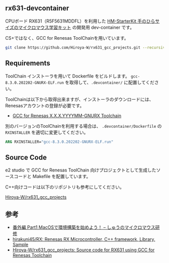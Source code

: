 ## rx631-devcontainer

CPUボード RX631（R5F5631MDDFL）を利用した [HM-StarterKit 手のひらサイズのマイクロマウス学習キット](https://rt-net.jp/products/hm-starterkit/) の開発用 dev-container です。

CS+ではなく、GCC for Renesas ToolChainを用いています。

```bash
git clone https://github.com/Hiroya-W/rx631_gcc_projects.git --recursive
```

## Requirements

ToolChain インストーラを用いて Dockerfile をビルドします。 
`gcc-8.3.0.202202-GNURX-ELF.run` を取得して、`.devcontainer/` に配置してください。

ToolChainは以下から取得出来ますが、インストーラのダウンロードには、Renesasアカウントの登録が必要です。

- [GCC for Renesas X.X.X.YYYYMM-GNURX Toolchain](https://llvm-gcc-renesas.com/ja/rx-download-toolchains/)

別のバージョンのToolChainを利用する場合は、 `.devcontainer/Dockerfile` の `RXINSTALLER` を適切に変更してください。

```Dockerfile
ARG RXINSTALLER="gcc-8.3.0.202202-GNURX-ELF.run"
```

## Source Code

e2 studio で GCC for Renesas ToolChain 向けプロジェクトとして生成したソースコードと Makefile を配置しています。

C++向けコードは以下のリポジトリも参考にしてください。

[Hiroya-W/rx631_gcc_projects](https://github.com/Hiroya-W/rx631_gcc_projects)

## 参考

- [番外編 Part1 MacOSで環境構築を始めよう！ – しゅうのマイクロマウス研修](https://rt-net.jp/mobility/archives/13282)
- [hirakuni45/RX: Renesas RX Microcontroller, C++ framework, Library, Sample](https://github.com/hirakuni45/RX)
- [Hiroya-W/rx631_gcc_projects: Source code for RX631 using GCC for Renesas Toolchain](https://github.com/Hiroya-W/rx631_gcc_projects)
